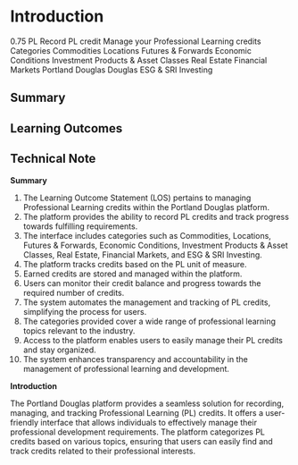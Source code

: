 # Introduction

0.75 PL Record PL credit Manage your Professional Learning credits Categories Commodities Locations Futures & Forwards Economic Conditions Investment Products & Asset Classes Real Estate Financial Markets Portland Douglas Douglas ESG & SRI Investing

## Summary



## Learning Outcomes



## Technical Note

**Summary**

1. The Learning Outcome Statement (LOS) pertains to managing Professional Learning credits within the Portland Douglas platform.
2. The platform provides the ability to record PL credits and track progress towards fulfilling requirements.
3. The interface includes categories such as Commodities, Locations, Futures & Forwards, Economic Conditions, Investment Products & Asset Classes, Real Estate, Financial Markets, and ESG & SRI Investing.
4. The platform tracks credits based on the PL unit of measure.
5. Earned credits are stored and managed within the platform.
6. Users can monitor their credit balance and progress towards the required number of credits.
7. The system automates the management and tracking of PL credits, simplifying the process for users.
8. The categories provided cover a wide range of professional learning topics relevant to the industry.
9. Access to the platform enables users to easily manage their PL credits and stay organized.
10. The system enhances transparency and accountability in the management of professional learning and development.

**Introduction**

The Portland Douglas platform provides a seamless solution for recording, managing, and tracking Professional Learning (PL) credits. It offers a user-friendly interface that allows individuals to effectively manage their professional development requirements. The platform categorizes PL credits based on various topics, ensuring that users can easily find and track credits related to their professional interests.